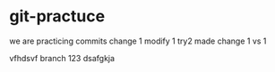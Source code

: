 # git-practuce
we  are practicing commits
change 1
modify 1
try2
made change 1 
vs 1

vfhdsvf
branch 123
dsafgkja


